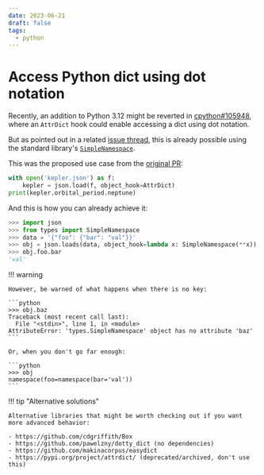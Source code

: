 ```yaml
---
date: 2023-06-21
draft: false
tags:
  - python
---
```


# Access Python dict using dot notation

Recently, an addition to Python 3.12 might be reverted in [cpython#105948](https://github.com/python/cpython/pull/105948), where an `AttrDict` hook could enable accessing a dict using dot notation.

But as pointed out in a related [issue thread](https://github.com/python/cpython/issues/96145#issuecomment-1599508607), this is already possible using the standard library's [`SimpleNamespace`](https://docs.python.org/3/library/types.html#types.SimpleNamespace).

<!-- more -->

This was the proposed use case from the [original PR](https://github.com/python/cpython/issues/96145):

```python
with open('kepler.json') as f:
    kepler = json.load(f, object_hook=AttrDict)
print(kepler.orbital_period.neptune)
```

And this is how you can already achieve it:

```python
>>> import json
>>> from types import SimpleNamespace
>>> data = '{"foo": {"bar": "val"}}'
>>> obj = json.loads(data, object_hook=lambda x: SimpleNamespace(**x))
>>> obj.foo.bar
'val'
```

!!! warning

    However, be warned of what happens when there is no key:

    ```python
    >>> obj.baz
    Traceback (most recent call last):
      File "<stdin>", line 1, in <module>
    AttributeError: 'types.SimpleNamespace' object has no attribute 'baz'
    ```

    Or, when you don't go far enough:

    ```python
    >>> obj
    namespace(foo=namespace(bar='val'))
    ```

!!! tip "Alternative solutions"

    Alternative libraries that might be worth checking out if you want more advanced behavior:

    - https://github.com/cdgriffith/Box
    - https://github.com/pawelzny/dotty_dict (no dependencies)
    - https://github.com/makinacorpus/easydict
    - https://pypi.org/project/attrdict/ (deprecated/archived, don't use this)
